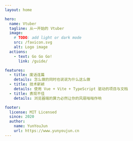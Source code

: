 ```yaml
---
layout: home

hero:
  name: Vtuber
  tagline: 从一开始的 Vtuber
  image:
    # TODO: add light or dark mode
    src: /favicon.svg
    alt: Logo image
  actions:
    - text: Go Go Go!
      link: /guide/

features:
  - title: 废话连篇
    details: 怎么做的同时也说说为什么这么做
  - title: 技术新颖
    details: 使用 Vue + Vite + TypeScript 驱动的项目与文档
  - title: 表现不佳
    details: 浏览器端的算力必然让你的风扇嗡嗡作响

footer:
  license: MIT Licensed
  since: 2020
  author:
    name: YunYouJun
    url: https://www.yunyoujun.cn
---
```

